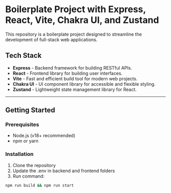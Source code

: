 # Boilerplate Project with Express, React, Vite, Chakra UI, and Zustand

This repository is a boilerplate project designed to streamline the development of full-stack web applications.

## Tech Stack

- **Express** - Backend framework for building RESTful APIs.
- **React** - Frontend library for building user interfaces.
- **Vite** - Fast and efficient build tool for modern web projects.
- **Chakra UI** - UI component library for accessible and flexible styling.
- **Zustand** - Lightweight state management library for React.

---

## Getting Started

### Prerequisites

- Node.js (v18+ recommended)
- npm or yarn

### Installation

1. Clone the repository
2. Update the .env in backend and frontend folders
3. Run command:
```bash
npm run build && npm run start
```
